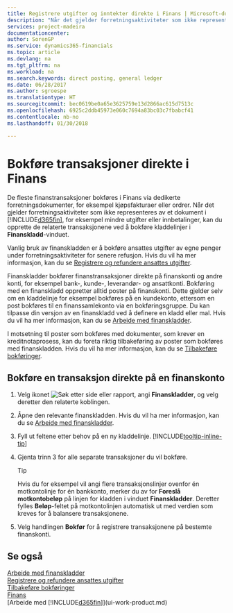 ```yaml
---
title: Registrere utgifter og inntekter direkte i Finans | Microsoft-dokumentasjon
description: "Når det gjelder forretningsaktiviteter som ikke representeres av et dokument i Financials, for eksempel mindre utgifter eller innbetalinger, kan du opprette de relaterte transaksjonene ved å bokføre kladdelinjer i Finanskladd-vinduet."
services: project-madeira
documentationcenter: 
author: SorenGP
ms.service: dynamics365-financials
ms.topic: article
ms.devlang: na
ms.tgt_pltfrm: na
ms.workload: na
ms.search.keywords: direct posting, general ledger
ms.date: 06/28/2017
ms.author: sgroespe
ms.translationtype: HT
ms.sourcegitcommit: bec0619be0a65e3625759e13d2866ac615d7513c
ms.openlocfilehash: 6925c2ddb45973e060c7694a83bc03c7fbabcf41
ms.contentlocale: nb-no
ms.lasthandoff: 01/30/2018

---
```

# <a name="post-transactions-directly-to-the-general-ledger"></a>Bokføre transaksjoner direkte i Finans
De fleste finanstransaksjoner bokføres i Finans via dedikerte forretningsdokumenter, for eksempel kjøpsfakturaer eller ordrer. Når det gjelder forretningsaktiviteter som ikke representeres av et dokument i [!INCLUDE[d365fin](includes/d365fin_md.md)], for eksempel mindre utgifter eller innbetalinger, kan du opprette de relaterte transaksjonene ved å bokføre kladdelinjer i **Finanskladd**-vinduet.

Vanlig bruk av finanskladden er å bokføre ansattes utgifter av egne penger under forretningsaktiviteter for senere refusjon. Hvis du vil ha mer informasjon, kan du se [Registrere og refundere ansattes utgifter](finance-how-record-reimburse-employee-expenses.md).

Finanskladder bokfører finanstransaksjoner direkte på finanskonti og andre konti, for eksempel bank-, kunde-, leverandør- og ansattkonti. Bokføring med en finanskladd oppretter alltid poster på finanskonti. Dette gjelder selv om en kladdelinje for eksempel bokføres på en kundekonto, ettersom en post bokføres til en finanssamlekonto via en bokføringsgruppe. Du kan tilpasse din versjon av en finanskladd ved å definere en kladd eller mal. Hvis du vil ha mer informasjon, kan du se [Arbeide med finanskladder](ui-work-general-journals.md).

I motsetning til poster som bokføres med dokumenter, som krever en kreditnotaprosess, kan du foreta riktig tilbakeføring av poster som bokføres med finanskladden. Hvis du vil ha mer informasjon, kan du se [Tilbakeføre bokføringer](finance-how-reverse-journal-posting.md).

## <a name="to-post-a-transaction-directly-to-a-general-ledger-account"></a>Bokføre en transaksjon direkte på en finanskonto
1. Velg ikonet ![Søk etter side eller rapport](media/ui-search/search_small.png "Søk etter side eller rapport"), angi **Finanskladder**, og velg deretter den relaterte koblingen.
2. Åpne den relevante finanskladden. Hvis du vil ha mer informasjon, kan du se [Arbeide med finanskladder](ui-work-general-journals.md).
3. Fyll ut feltene etter behov på en ny kladdelinje. [!INCLUDE[tooltip-inline-tip](includes/tooltip-inline-tip_md.md)]    
4. Gjenta trinn 3 for alle separate transaksjoner du vil bokføre.

    > [!TIP]  
    > Hvis du for eksempel vil angi flere transaksjonslinjer ovenfor én motkontolinje for én bankkonto, merker du av for **Foreslå motkontobeløp** på linjen for kladden i vinduet **Finanskladder**. Deretter fylles **Beløp**-feltet på motkontolinjen automatisk ut med verdien som kreves for å balansere transaksjonene.
5. Velg handlingen **Bokfør** for å registrere transaksjonene på bestemte finanskonti.

## <a name="see-also"></a>Se også
[Arbeide med finanskladder](ui-work-general-journals.md)  
[Registrere og refundere ansattes utgifter](finance-how-record-reimburse-employee-expenses.md)  
[Tilbakeføre bokføringer](finance-how-reverse-journal-posting.md)  
[Finans](finance.md)  
[Arbeide med [!INCLUDE[d365fin](includes/d365fin_md.md)]](ui-work-product.md)  

